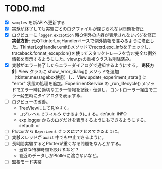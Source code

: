 # TODO.md

- [x] `samples` を新APIへ更新する
- [x] 実験が終了しても実験ごとのログファイルが閉じられない問題を修正
- [x] ログビューに `logger.exception` 時の例外の内容が表示されないバグを修正
  **実装方針**: 元のTkinterLogHandlerベースで例外情報を含めるように修正した。TkinterLogHandler.emit()メソッドでrecord.exc_infoをチェックし、traceback.format_exception()を使ってスタックトレースを含む完全な例外情報を表示するようにした。view.pyの重複クラスも削除済み。
- [x] 実験がエラー終了したらエラーダイアログで通知するようにする。
  **実装方針**: View クラスに show_error_dialog() メソッドを追加（tkinter.messagebox使用）し、View.update_experiment_state() に "error" 状態の処理を追加。ExperimentService の _run_lifecycle() メソッドでエラー時に適切なエラー情報を記録・伝達し、コントローラー経由でエラー発生時にダイアログを表示する。
- [ ] ログビューの改善。
    - TreeViewにして見やすく。
    - ログレベルでフィルタできるようにする。default: INFO
    - exp.logger からのログだけを表示するようにもできるようにする。default: on
- [ ] Plotterから `Experiment` クラスにアクセスできるように。
- [ ] 実験スレッドが `await` 中でも中止できるように。
- [ ] 長時間実験するとPlotterが重くなる問題をなんとかする。
    - 適宜な待機時間を設けるなど？
    - 直近のデータしかPlotterに渡さないなど。
- [ ] 監視モード実装
